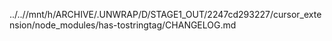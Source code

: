 ../..//mnt/h/ARCHIVE/.UNWRAP/D/STAGE1_OUT/2247cd293227/cursor_extension/node_modules/has-tostringtag/CHANGELOG.md